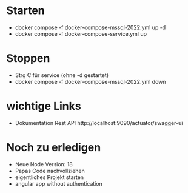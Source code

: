 # Starten
* docker compose -f docker-compose-mssql-2022.yml up -d
* docker compose -f docker-compose-service.yml up

# Stoppen
 * Strg C für service (ohne -d gestartet)
 * docker compose -f docker-compose-mssql-2022.yml down

# wichtige Links
* Dokumentation Rest API http://localhost:9090/actuator/swagger-ui

# Noch zu erledigen

* Neue Node Version: 18
* Papas Code nachvollziehen
* eigentliches Projekt starten
* angular app without authentication

